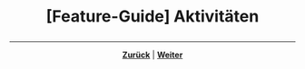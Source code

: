 # <p align="center">[Feature-Guide] Aktivitäten</p>

<!-- Erklärung zu / Anwendung von:

Tag / Monat / Jahr | Aktivität | Eingabefeld "akuelle Tätigkeit eingeben" | Speichern / Löschen / Export

-> Frage: gehört das mit zur Zeiterfassung oder Projektverwaltung? 
-> erklären der Zusammenhänge einzelner Komponenten/Features nicht vergessen
-> ggf. Callback zum Basis-Ordner -->

---

<p align="center"><a href="/docs/04-tools/05-launchpad/02-features/05-projektverwaltung/README.md"><strong>Zurück</strong></a> | <a href="/docs/04-tools/05-launchpad/02-features/07-wochenuebersicht/README.md"><strong>Weiter</strong></a></p>